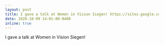 ```yaml
---
layout: post
title: I gave a talk at Women in Vision Siegen! https://sites.google.com/view/women-in-vision-siegen/
date: 2020-10-09 14:01:00-0400
inline: true
---
```

I gave a talk at Women in Vision Siegen!
